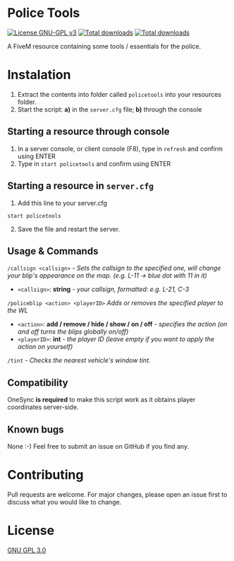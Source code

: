 # Police Tools

[![License GNU-GPL v3](https://img.shields.io/github/license/gimicze/policetools?style=for-the-badge)](https://github.com/gimicze/policetools/LICENSE)
[![Total downloads](https://img.shields.io/github/v/release/gimicze/policetools?style=for-the-badge)](https://github.com/gimicze/policetools/releases/latest)
[![Total downloads](https://img.shields.io/github/downloads/gimicze/policetools/total?style=for-the-badge)](https://github.com/gimicze/policetools/releases/latest)

A FiveM resource containing some tools / essentials for the police.

# Instalation

1. Extract the contents into folder called `policetools` into your resources folder.
2. Start the script: **a)** in the `server.cfg` file; **b)** through the console

## Starting a resource through console

1. In a server console, or client console (F8), type in `refresh` and confirm using ENTER
2. Type in `start policetools` and confirm using ENTER

## Starting a resource in `server.cfg`
1. Add this line to your server.cfg
```
start policetools
```
2. Save the file and restart the server.

## Usage & Commands

`/callsign <callsign>` - *Sets the callsign to the specified one, will change your blip's appearance on the map. (e.g. L-11 -> blue dot with 11 in it)*
- `<callsign>`: **string** - *your callsign, formatted: e.g. L-21, C-3*

`/policeblip <action> <playerID>` *Adds or removes the specified player to the WL*
- `<action>`: **add / remove / hide / show / on / off** - *specifies the action (on and off turns the blips globally on/off)*
- `<playerID>`: **int** - *the player ID (leave empty if you want to apply the action on yourself)*

`/tint` - *Checks the nearest vehicle's window tint.*

## Compatibility
OneSync **is required** to make this script work as it obtains player coordinates server-side.

## Known bugs
None :-) Feel free to submit an issue on GitHub if you find any.

# Contributing
Pull requests are welcome. For major changes, please open an issue first to discuss what you would like to change.

# License
[GNU GPL 3.0](https://github.com/gimicze/doorcontrol/blob/main/LICENSE)
